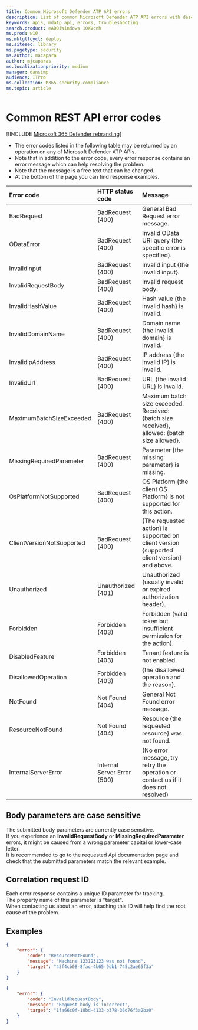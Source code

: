 ```yaml
---
title: Common Microsoft Defender ATP API errors
description: List of common Microsoft Defender ATP API errors with descriptions.
keywords: apis, mdatp api, errors, troubleshooting 
search.product: eADQiWindows 10XVcnh
ms.prod: w10
ms.mktglfcycl: deploy
ms.sitesec: library
ms.pagetype: security
ms.author: macapara
author: mjcaparas
ms.localizationpriority: medium
manager: dansimp
audience: ITPro
ms.collection: M365-security-compliance 
ms.topic: article
---
```


# Common REST API error codes

[!INCLUDE [Microsoft 365 Defender rebranding](../../includes/microsoft-defender.md)]


* The error codes listed in the following table may be returned by an operation on any of Microsoft Defender ATP APIs.
* Note that in addition to the error code, every error response contains an error message which can help resolving the problem.
* Note that the message is a free text that can be changed.
* At the bottom of the page you can find response examples.

Error code |HTTP status code |Message 
:---|:---|:---
BadRequest | BadRequest (400) | General Bad Request error message.
ODataError | BadRequest (400) | Invalid OData URI query (the specific error is specified).
InvalidInput | BadRequest (400) | Invalid input {the invalid input}.
InvalidRequestBody | BadRequest (400) | Invalid request body.
InvalidHashValue | BadRequest (400) | Hash value {the invalid hash} is invalid.
InvalidDomainName | BadRequest (400) | Domain name {the invalid domain} is invalid.
InvalidIpAddress | BadRequest (400) | IP address {the invalid IP} is invalid.
InvalidUrl | BadRequest (400) | URL {the invalid URL} is invalid.
MaximumBatchSizeExceeded | BadRequest (400) | Maximum batch size exceeded. Received: {batch size received}, allowed: {batch size allowed}.
MissingRequiredParameter | BadRequest (400) | Parameter {the missing parameter} is missing.
OsPlatformNotSupported | BadRequest (400) | OS Platform {the client OS Platform} is not supported for this action.
ClientVersionNotSupported | BadRequest (400) | {The requested action} is supported on client version {supported client version} and above.
Unauthorized | Unauthorized (401) | Unauthorized (usually invalid or expired authorization header).
Forbidden | Forbidden (403) | Forbidden (valid token but insufficient permission for the action).
DisabledFeature | Forbidden (403) | Tenant feature is not enabled.
DisallowedOperation | Forbidden (403) | {the disallowed operation and the reason}.
NotFound | Not Found (404) | General Not Found error message.
ResourceNotFound | Not Found (404) | Resource {the requested resource} was not found.
InternalServerError | Internal Server Error (500) | (No error message, try retry the operation or contact us if it does not resolved)

## Body parameters are case sensitive

The submitted body parameters are currently case sensitive.
<br>If you experience an **InvalidRequestBody** or **MissingRequiredParameter** errors, it might be caused from a wrong parameter capital or lower-case letter.
<br>It is recommended to go to the requested Api documentation page and check that the submitted parameters match the relevant example.

## Correlation request ID

Each error response contains a unique ID parameter for tracking.
<br>The property name of this parameter is "target".
<br>When contacting us about an error, attaching this ID will help find the root cause of the problem.

## Examples

```json
{
    "error": {
        "code": "ResourceNotFound",
        "message": "Machine 123123123 was not found",
        "target": "43f4cb08-8fac-4b65-9db1-745c2ae65f3a"
    }
}
```


```json
{
    "error": {
        "code": "InvalidRequestBody",
        "message": "Request body is incorrect",
        "target": "1fa66c0f-18bd-4133-b378-36d76f3a2ba0"
    }
}
```


